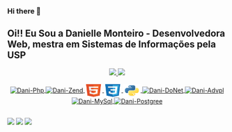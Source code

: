 ### Hi there 👋


## Oi!! Eu Sou a Danielle Monteiro - Desenvolvedora Web, mestra em Sistemas de Informações pela USP 

<div align="center">
  <a href="https://github.com/danisamon">
  <img height="180em" src="https://github-readme-stats.vercel.app/api?username=danisamon&show_icons=true&theme=dracula&include_all_commits=true&count_private=true"/>
  <img height="180em" src="https://github-readme-stats.vercel.app/api/top-langs/?username=danisamon&layout=compact&langs_count=7&theme=dracula"/>
</div>
<div style="display: inline_block" align="center"><br>
  <img align="center" alt="Dani-Php" height="30" width="40" src="https://cdn.jsdelivr.net/gh/devicons/devicon/icons/php/php-plain.svg">
  <img align="center" alt="Dani-Zend" height="30" width="40" src="https://cdn.jsdelivr.net/gh/devicons/devicon/icons/zend/zend-plain.svg">
  <img align="center" alt="Dani-HTML" height="30" width="40" src="https://raw.githubusercontent.com/devicons/devicon/master/icons/html5/html5-original.svg">
  <img align="center" alt="Dani-CSS" height="30" width="40" src="https://raw.githubusercontent.com/devicons/devicon/master/icons/css3/css3-original.svg">
  <img align="center" alt="Dani-Python" height="30" width="40" src="https://raw.githubusercontent.com/devicons/devicon/master/icons/python/python-original.svg">
  <img align="center" alt="Dani-DoNet" height="30" width="40" src="https://cdn.jsdelivr.net/gh/devicons/devicon/icons/dot-net/dot-net-plain-wordmark.svg">
  <img align="center" alt="Dani-Advpl" height="30" width="40" src="https://compartilhandobr.com/wp-content/uploads/2020/09/totvs-advpl.jpg">
  <img align="center" alt="Dani-MySql" height="30" width="40" src="https://cdn.jsdelivr.net/gh/devicons/devicon/icons/mysql/mysql-original-wordmark.svg">
  <img align="center" alt="Dani-Postgree" height="30" width="40" src="https://cdn.jsdelivr.net/gh/devicons/devicon/icons/postgresql/postgresql-plain-wordmark.svg">
                                                                                                                                           
 </div>
  
  ##
 
<div> 
  
  <a href="https://instagram.com/daniellesamon" target="_blank"><img src="https://img.shields.io/badge/-Instagram-%23E4405F?style=for-the-badge&logo=instagram&logoColor=white" target="_blank"></a>
  <a href = "mailto:danisamon@gmail.com"><img src="https://img.shields.io/badge/-Gmail-%23333?style=for-the-badge&logo=gmail&logoColor=white" target="_blank"></a>
  <a href="www.linkedin.com/in/danielle-monteiro-87925534" target="_blank"><img src="https://img.shields.io/badge/-LinkedIn-%230077B5?style=for-the-badge&logo=linkedin&logoColor=white" target="_blank"></a> 
 
 <!-- ![Snake animation](https://github.com/rafaballerini/rafaballerini/blob/output/github-contribution-grid-snake.svg) -->
 
</div>
